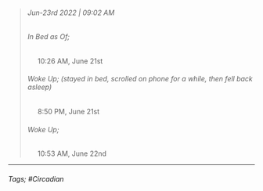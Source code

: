 >###### Jun-23rd 2022 | 09:02 AM
>###### In Bed as Of;
> $\quad$ 10:26 AM, June 21st
>###### Woke Up; (stayed in bed, scrolled on phone for a while, then fell back asleep)
> $\quad$ 8:50 PM, June 21st
>###### Woke Up;
> $\quad$ 10:53 AM, June 22nd
> <br>

--- 

###### Tags; #Circadian